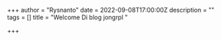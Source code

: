 +++
author = "Rysnanto"
date = 2022-09-08T17:00:00Z
description = ""
tags = []
title = "Welcome Di blog jongrpl "

+++
